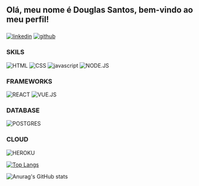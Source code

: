 ## Olá, meu nome é Douglas Santos, bem-vindo ao meu perfil!

### 

[![linkedin](https://img.shields.io/badge/LinkedIn-0077B5?style=for-the-badge&logo=linkedin&logoColor=white)](https://www.linkedin.com/in/douglas-santos-developer/)
[![github](https://img.shields.io/badge/GitHub-100000?style=for-the-badge&logo=github&logoColor=white)](https://github.com/gomesrd)

###  SKILS

![HTML](https://img.shields.io/badge/HTML5-E34F26?style=for-the-badge&logo=html5&logoColor=white) 
![CSS](https://img.shields.io/badge/CSS3-1572B6?style=for-the-badge&logo=css3&logoColor=white)
![javascript](https://img.shields.io/badge/JavaScript-F7DF1E?style=for-the-badge&logo=javascript&logoColor=black)
![NODE.JS](https://img.shields.io/badge/Node.js-43853D?style=for-the-badge&logo=node.js&logoColor=white)

### FRAMEWORKS
![REACT](https://img.shields.io/badge/React-20232A?style=for-the-badge&logo=react&logoColor=61DAFB)
![VUE.JS](https://img.shields.io/badge/Vue.js-35495E?style=for-the-badge&logo=vue.js&logoColor=4FC08D)

### DATABASE
![POSTGRES](https://img.shields.io/badge/PostgreSQL-316192?style=for-the-badge&logo=postgresql&logoColor=white)

### CLOUD
![HEROKU](https://img.shields.io/badge/Heroku-430098?style=for-the-badge&logo=heroku&logoColor=white)



[![Top Langs](https://github-readme-stats.vercel.app/api/top-langs/?username=gomesrd&theme=blue)](https://github.com/gomesrd/github-readme-stats)

![Anurag's GitHub stats](https://github-readme-stats.vercel.app/api?username=gomesrd&theme=blue&show_icons=true)
